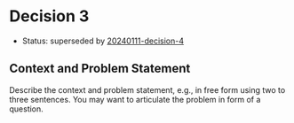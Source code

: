 # Decision 3

- Status: superseded by [20240111-decision-4](20240114-decision-4.md)

## Context and Problem Statement

Describe the context and problem statement, e.g., in free form using two to three sentences. You may want to articulate the problem in form of a question.
